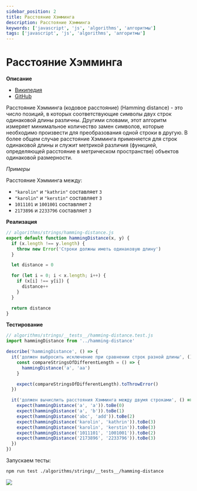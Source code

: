 ```yaml
---
sidebar_position: 2
title: Расстояние Хэмминга
description: Расстояние Хэмминга
keywords: ['javascript', 'js', 'algorithms', 'алгоритмы']
tags: ['javascript', 'js', 'algorithms', 'алгоритмы']
---
```


# Расстояние Хэмминга

__Описание__

- [Википедия](https://ru.wikipedia.org/wiki/%D0%A0%D0%B0%D1%81%D1%81%D1%82%D0%BE%D1%8F%D0%BD%D0%B8%D0%B5_%D0%A5%D1%8D%D0%BC%D0%BC%D0%B8%D0%BD%D0%B3%D0%B0)
- [GitHub](https://github.com/harryheman/algorithms-data-structures/blob/main/src/algorithms/strings/hamming-distance.js)

Расстояние Хэмминга (кодовое расстояние) (Hamming distance) - это число позиций, в которых соответствующие символы двух строк одинаковой длины различны. Другими словами, этот алгоритм измеряет минимальное количество замен символов, которые необходимо произвести для преобразования одной строки в другую. В более общем случае расстояние Хэмминга применяется для строк одинаковой длины и служит метрикой различия (функцией, определяющей расстояние в метрическом пространстве) объектов одинаковой размерности.

_Примеры_

Расстояние Хэмминга между:

- `"karolin"` и `"kathrin"` составляет `3`
- `"karolin"` и `"kerstin"` составляет `3`
- `1011101` и `1001001` составляет `2`
- `2173896` и `2233796` составляет `3`

__Реализация__

```javascript
// algorithms/strings/hamming-distance.js
export default function hammingDistance(x, y) {
  if (x.length !== y.length) {
    throw new Error('Строки должны иметь одинаковую длину')
  }

  let distance = 0

  for (let i = 0; i < x.length; i++) {
    if (x[i] !== y[i]) {
      distance++
    }
  }

  return distance
}
```

__Тестирование__

```javascript
// algorithms/strings/__tests__/hamming-distance.test.js
import hammingDistance from '../hamming-distance'

describe('hammingDistance', () => {
  it('должен выбросить исключение при сравнении строк разной длины', () => {
    const compareStringsOfDifferentLength = () => {
      hammingDistance('a', 'aa')
    }

    expect(compareStringsOfDifferentLength).toThrowError()
  })

  it('должен вычислить расстояния Хэмминга между двумя строками', () => {
    expect(hammingDistance('a', 'a')).toBe(0)
    expect(hammingDistance('a', 'b')).toBe(1)
    expect(hammingDistance('abc', 'add')).toBe(2)
    expect(hammingDistance('karolin', 'kathrin')).toBe(3)
    expect(hammingDistance('karolin', 'kerstin')).toBe(3)
    expect(hammingDistance('1011101', '1001001')).toBe(2)
    expect(hammingDistance('2173896', '2233796')).toBe(3)
  })
})
```

Запускаем тесты:

```bash
npm run test ./algorithms/strings/__tests__/hamming-distance
```

<img src="https://habrastorage.org/webt/_m/xt/4d/_mxt4dl8i08uve8frcoerxzyzq4.png" />
